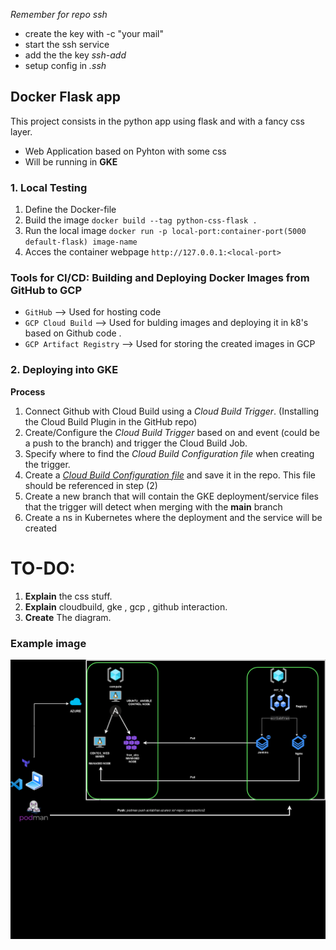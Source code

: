 
*Remember for repo ssh*
- create the key with -c "your mail"
- start the ssh service
- add the the key *ssh-add*
- setup config in *.ssh* 


## Docker Flask app ##

This project consists in the python app using flask and with a fancy  css layer.

- Web Application based on Pyhton with some css
- Will be running in __GKE__


### 1. Local Testing ###

1. Define the Docker-file
2. Build the image  `docker build --tag python-css-flask . `
3. Run the local image `docker run -p local-port:container-port(5000 default-flask) image-name`
4. Acces the container webpage ``http://127.0.0.1:<local-port>``

### Tools for CI/CD: Building and Deploying Docker Images from GitHub to GCP ###
- ``GitHub`` --> Used for hosting code 
- ``GCP Cloud Build`` --> Used for bulding images and deploying it in k8's based on Github code .
- ``GCP Artifact Registry`` --> Used for storing the created images in GCP

### 2. Deploying into GKE ###

**Process**

1. Connect Github with Cloud Build using a *Cloud Build Trigger*. (Installing the Cloud Build Plugin in the GitHub repo)
2. Create/Configure the *Cloud Build Trigger*  based on  and event (could be a push to the branch) and trigger the Cloud Build Job.
3. Specify where to find the *Cloud Build Configuration file* when creating the trigger.
4.  Create a [*Cloud Build Configuration file*](https://github.com/franroad/gcp-devops/blob/main/cloud_build_config/cloudbuild.yaml) and save it in the repo. This file should be referenced in step (2)
5. Create a new branch that will contain the GKE deployment/service files that the trigger will detect when merging with the **main** branch
6. Create a ns in Kubernetes where the deployment and the service will be created


# TO-DO:
 1. **Explain** the css stuff.
 2. **Explain** cloudbuild, gke , gcp , github interaction.
 3. **Create** The diagram.

### Example image
 <img src="https://github.com/franroad/azure/blob/main/PRAC_2.drawio(2).png" alt="Alt text" title="Optional title">
